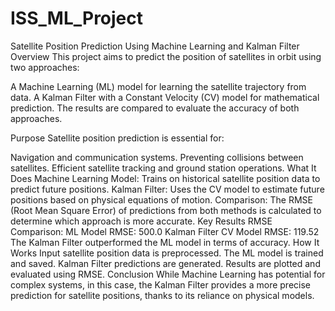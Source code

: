 # ISS_ML_Project
Satellite Position Prediction Using Machine Learning and Kalman Filter
Overview
This project aims to predict the position of satellites in orbit using two approaches:

A Machine Learning (ML) model for learning the satellite trajectory from data.
A Kalman Filter with a Constant Velocity (CV) model for mathematical prediction.
The results are compared to evaluate the accuracy of both approaches.

Purpose
Satellite position prediction is essential for:

Navigation and communication systems.
Preventing collisions between satellites.
Efficient satellite tracking and ground station operations.
What It Does
Machine Learning Model: Trains on historical satellite position data to predict future positions.
Kalman Filter: Uses the CV model to estimate future positions based on physical equations of motion.
Comparison: The RMSE (Root Mean Square Error) of predictions from both methods is calculated to determine which approach is more accurate.
Key Results
RMSE Comparison:
ML Model RMSE: 500.0
Kalman Filter CV Model RMSE: 119.52
The Kalman Filter outperformed the ML model in terms of accuracy.
How It Works
Input satellite position data is preprocessed.
The ML model is trained and saved.
Kalman Filter predictions are generated.
Results are plotted and evaluated using RMSE.
Conclusion
While Machine Learning has potential for complex systems, in this case, the Kalman Filter provides a more precise prediction for satellite positions, thanks to its reliance on physical models.
